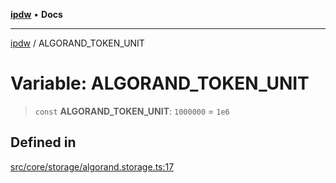 [**ipdw**](../README.md) • **Docs**

***

[ipdw](../globals.md) / ALGORAND\_TOKEN\_UNIT

# Variable: ALGORAND\_TOKEN\_UNIT

> `const` **ALGORAND\_TOKEN\_UNIT**: `1000000` = `1e6`

## Defined in

[src/core/storage/algorand.storage.ts:17](https://github.com/ansi-code/ipdw/blob/d3334c70f49293ce3e0ff61a485778d41bda3a8d/src/core/storage/algorand.storage.ts#L17)
